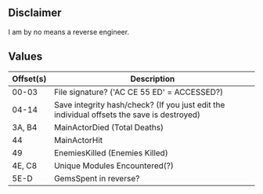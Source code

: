 ## Disclaimer

I am by no means a reverse engineer. 

## Values

Offset(s) | Description
--------- | -----------
00-03 | File signature? ('AC CE 55 ED' = ACCESSED?)
04-14 | Save integrity hash/check? (If you just edit the individual offsets the save is destroyed)
3A, B4 | MainActorDied (Total Deaths)
44 | MainActorHit
49 | EnemiesKilled (Enemies Killed)
4E, C8 | Unique Modules Encountered(?)
5E-D | GemsSpent in reverse?